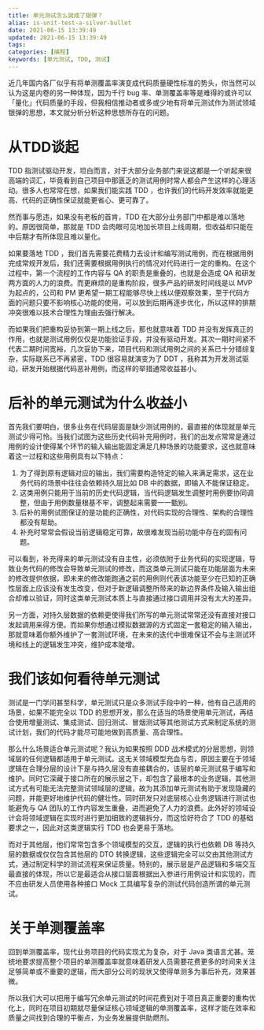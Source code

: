 ```yaml
---
title: 单元测试怎么就成了银弹？
alias: is-unit-test-a-silver-bullet
date: 2021-06-15 13:39:49
updated: 2021-06-15 13:39:49
tags:
categories: [编程]
keywords: [单元测试, TDD, 测试]
---
```

近几年国内各厂似乎有将单测覆盖率演变成代码质量硬性标准的势头，你当然可以认为这是内卷的另一种体现，因为千行 bug 率、单测覆盖率等是难得的或许可以「量化」代码质量的手段，但我相信推动者或多或少地有将单元测试作为测试领域银弹的思想，本文就分析分析这种思想所存在的问题。<!--more-->

# 从TDD谈起
TDD 指测试驱动开发，坦白而言，对于大部分业务部门来说这都是一个听起来很高端的词汇，毕竟看到自己项目中那匮乏的测试用例时常人都会产生这样的心理活动。很多人也常常在想，如果我们能实践 TDD ，也许我们的代码开发效率就能更高、代码的正确性保证就能更省心、更可靠了。

然而事与愿违，如果没有老板的首肯，TDD 在大部分业务部门中都是难以落地的。原因很简单，那就是 TDD 会肉眼可见地加长项目上线周期，但收益却只能在中后期才有所体现且难以量化。

如果要落地 TDD ，我们首先需要花费精力去设计和编写测试用例，而在根据用例完成常规开发后，我们还需要根据用例执行的情况对代码进行一定的重构。在这个过程中，第一个流程的工作内容与 QA 的职责是重叠的，也就是会造成 QA 和研发两方面的人力的浪费。而更麻烦的是重构阶段，很多产品的研发时间线是以 MVP 为起点的，公司和 PM 更希望一期工程能够尽快上线以便观察效果，至于代码方面的问题只要不影响核心功能的使用，可以放到后期再逐步优化，所以这样的排期冲突很难以技术合理性为理由去强行解决。

而如果我们把重构妥协到第一期上线之后，那也就意味着 TDD 并没有发挥真正的作用，也就是测试用例仅仅是功能验证手段，并没有驱动开发。其次一期时间紧不代表二期时间宽裕，几次妥协下来，项目代码和测试用例之间的关系已十分错综复杂，实际联系已不再紧密，TDD 很容易就演变为了 DDT ，我称其为开发测试驱动，研发开始根据代码恶补用例，而这样的举措通常收益甚小。

# 后补的单元测试为什么收益小
首先我们要明白，很多业务在代码层面是缺少测试用例的，最直接的体现就是单元测试少得可怜。当我们试图为这些历史代码补充用例时，我们的出发点常常是通过用例的设计使得某个环节的输入输出能固定满足几种场景的功能要求，这也就意味着这一过程和这些用例具有以下特点：

1. 为了得到原有逻辑对应的输出，我们需要构造特定的输入来满足需求，这在业务代码的场景中往往会依赖持久层比如 DB 中的数据，即输入不能保证稳定。
2. 这类用例只能用于当前的历史代码逻辑，当代码逻辑发生调整时用例要协同调整，但由于用例数量根基不牢，调整起来需要一一甄别。
3. 后补的用例试图保证的是功能的正确性，对代码实现的合理性、架构的合理性都没有帮助。
4. 补充时常常会假设当前逻辑稳定可靠，故很难发现当前功能中存在的固有问题。

可以看到，补充得来的单元测试没有自主性，必须依附于业务代码的实现逻辑，导致业务代码的修改会导致单元测试的修改，而这类单元测试只能在功能层面为未来的修改提供依据，即未来的修改能跑通之前的用例则代表该功能至少在已知的正确性层面上应该没有发生改变，但对于新逻辑调整所带来的新边界条件及输入输出组合却难以验证，同时这类单元测试本质上与直接通过接口调用并没有太大的差异。

另一方面，对持久层数据的依赖更使得我们所写的单元测试常常还没有直接对接口发起调用来得方便。而如果你想通过模拟数据源的方式固定一套稳定的输入输出，那就意味着你额外维护了一套测试环境，在未来的迭代中很难保证不会与主测试环境和线上的逻辑发生冲突，维护成本陡增。

# 我们该如何看待单元测试
测试是一门学问甚至科学，单元测试只是众多测试手段中的一种，他有自己适用的场景，如果不能完全以 TDD 的思想开发，那么在适当的场景使用单元测试，再结合使用增量测试、集成测试、回归测试、冒烟测试等其他测试方式来制定系统的测试计划，我们的代码才能尽可能地做到高质量、高合理性。

那么什么场景适合单元测试呢？我认为如果按照 DDD 战术模式的分层思想，则领域层的任何逻辑都适用于单元测试。这无关领域模型充血与否，原因主要在于领域逻辑在合理分层的设计下是与持久层没有直接耦合的，该层的单元测试易于编写和维护。同时它深藏于接口所在的展示层之下，却包含了最根本的业务逻辑，其他测试方式有可能无法完整测试领域层的逻辑，故为其添加单元测试有助于发现隐藏的问题，并能更好地维护代码的健壮性。同时研发只对底层核心业务逻辑进行测试也能避免与 QA 团队的工作内容发生重叠，进而避免了人力的浪费。此外好的领域设计会将领域逻辑在实现时进行更加细致的逻辑拆分，而这恰好符合了 TDD 的基础要求之一，因此对这类逻辑实行 TDD 也会更易于落地。

而对于其他层，他们常常包含多个领域模型的交互，逻辑的执行也依赖 DB 等持久层的数据或仅仅包含其他层的 DTO 转换逻辑，这些逻辑完全可以交由其他测试方式，通过制定科学的测试流程来保证质量。特别的，展示层是产品逻辑和多端交互最直接的体现，所以它是最适合从接口层面根据出入参进行用例设计和实现的，而不应由研发人员使用各种接口 Mock 工具编写复杂的测试代码创造所谓的单元测试。

# 关于单测覆盖率
回到单测覆盖率，现代业务项目的代码实现尤为复杂，对于 Java 类语言尤甚。笼统地要求提高整个项目的单测覆盖率就意味着研发人员需要花费更多的时间来关注足够简单或不重要的逻辑，而大部分公司的现状又使得单测多为事后补充，效果甚微。

所以我们大可以把用于编写冗余单元测试的时间花费到对于项目真正重要的重构优化上，同时在项目初期就尽量保证核心领域逻辑的单测覆盖率，这样才能在效率和质量之间找到合理的平衡点，为业务发展提供助燃剂。